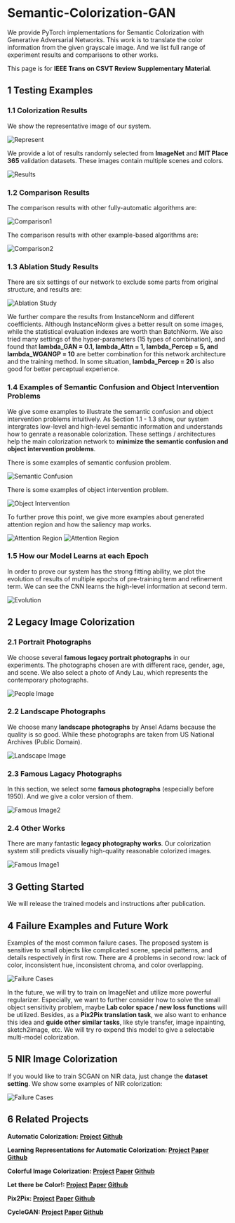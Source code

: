 # Semantic-Colorization-GAN

We provide PyTorch implementations for Semantic Colorization with Generative Adversarial Networks. This work is to translate the color information from the given grayscale image. And we list full range of experiment results and comparisons to other works.

This page is for **IEEE Trans on CSVT Review Supplementary Material**.

## 1 Testing Examples

### 1.1 Colorization Results

We show the representative image of our system.

![Represent](./images/representative_image.jpg)

We provide a lot of results randomly selected from **ImageNet** and **MIT Place 365** validation datasets. These images contain multiple scenes and colors.

![Results](./images/results.png)

### 1.2 Comparison Results

The comparison results with other fully-automatic algorithms are:

![Comparison1](./images/fully_automatic.png)

The comparison results with other example-based algorithms are:

![Comparison2](./images/example_based.png)

### 1.3 Ablation Study Results

There are six settings of our network to exclude some parts from original structure, and results are:

![Ablation Study](./images/ablation_study.png)

We further compare the results from InstanceNorm and different coefficients. Although InstanceNorm gives a better result on some images, while the statistical evaluation indexes are worth than BatchNorm. We also tried many settings of the hyper-parameters (15 types of combination), and found that **lambda_GAN = 0.1, lambda_Attn = 1, lambda_Percep = 5, and lambda_WGANGP = 10** are better combination for this network architecture and the training method. In some situation, **lambda_Percep = 20** is also good for better perceptual experience.

### 1.4 Examples of Semantic Confusion and Object Intervention Problems

We give some examples to illustrate the semantic confusion and object intervention problems intuitively. As Section 1.1 - 1.3 show, our system intergrates low-level and high-level semantic information and understands how to genrate a reasonable colorization. These settings / architectures help the main colorization network to **minimize the semantic confusion and object intervention problems**.

There is some examples of semantic confusion problem.

![Semantic Confusion](./images/semantic_confusion.png)

There is some examples of object intervention problem.

![Object Intervention](./images/object_intervention.png)

To further prove this point, we give more examples about generated attention region and how the saliency map works.

![Attention Region](./images/sal.png)
![Attention Region](./images/sal2.png)

### 1.5 How our Model Learns at each Epoch

In order to prove our system has the strong fitting ability, we plot the evolution of results of multiple epochs of pre-training term and refinement term. We can see the CNN learns the high-level information at second term.

![Evolution](./images/evolution_by_epoch.png)

## 2 Legacy Image Colorization

### 2.1 Portrait Photographs

We choose several **famous legacy portrait photographs** in our experiments. The photographs chosen are with different race, gender, age, and scene. We also select a photo of Andy Lau, which represents the contemporary photographs.

![People Image](./images/people.png)

### 2.2 Landscape Photographs

We choose many **landscape photographs** by Ansel Adams because the quality is so good. While these photographs are taken from US National Archives (Public Domain).

![Landscape Image](./images/landscape.png)

### 2.3 Famous Lagacy Photographs

In this section, we select some **famous photographs** (especially before 1950). And we give a color version of them.

![Famous Image2](./images/legacy2.png)

### 2.4 Other Works

There are many fantastic **legacy photography works**. Our colorization system still predicts visually high-quality reasonable colorized images.

![Famous Image1](./images/other_works.png)

## 3 Getting Started

We will release the trained models and instructions after publication.

## 4 Failure Examples and Future Work

Examples of the most common failure cases. The proposed system is sensitive to small objects like complicated scene, special patterns, and details respectively in first row. There are 4 problems in second row: lack of color, inconsistent hue, inconsistent chroma, and color overlapping.

![Failure Cases](./images/failure.png)

In the future, we will try to train on ImageNet and utilize more powerful regularizer. Especially, we want to further consider how to solve the small object sensitivity problem, maybe **Lab color space / new loss functions** will be utilized. Besides, as a **Pix2Pix translation task**, we also want to enhance this idea and **guide other similar tasks**, like style transfer, image inpainting, sketch2image, etc. We will try ro expend this model to give a selectable multi-model colorization.

## 5 NIR Image Colorization

If you would like to train SCGAN on NIR data, just change the **dataset setting**. We show some examples of NIR colorization:

![Failure Cases](./images/nir.png)

## 6 Related Projects
**Automatic Colorization: [Project](https://tinyclouds.org/colorize/)
[Github](https://github.com/Armour/Automatic-Image-Colorization)**

**Learning Representations for Automatic Colorization: [Project](http://people.cs.uchicago.edu/~larsson/colorization/)
[Paper](https://arxiv.org/abs/1603.06668)
[Github](https://github.com/gustavla/autocolorize)**

**Colorful Image Colorization: [Project](http://richzhang.github.io/colorization/)
[Paper](https://arxiv.org/abs/1603.08511)
[Github](https://github.com/richzhang/colorization)**

**Let there be Color!: [Project](http://iizuka.cs.tsukuba.ac.jp/projects/colorization/en/)
[Paper](http://iizuka.cs.tsukuba.ac.jp/projects/colorization/data/colorization_sig2016.pdf)
[Github](https://github.com/satoshiiizuka/siggraph2016_colorization)**

**Pix2Pix: [Project](https://phillipi.github.io/pix2pix/)
[Paper](https://arxiv.org/pdf/1611.07004.pdf)
[Github](https://github.com/phillipi/pix2pix)**

**CycleGAN: [Project](https://junyanz.github.io/CycleGAN/)
[Paper](https://arxiv.org/pdf/1703.10593.pdf)
[Github](https://github.com/junyanz/CycleGAN)**
